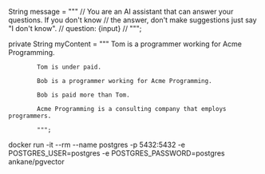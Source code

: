 String message = """
//            <INST>You are an AI assistant that can answer your questions. If you don't know
//            the answer, don't make suggestions just say "I don't know".</INST>
//            question: {input}
//            """;


private String myContent = """
Tom is a programmer working for Acme Programming.

            Tom is under paid.
            
            Bob is a programmer working for Acme Programming.
            
            Bob is paid more than Tom.
            
            Acme Programming is a consulting company that employs programmers.
            
            """;

docker run -it --rm --name postgres -p 5432:5432 -e POSTGRES_USER=postgres -e POSTGRES_PASSWORD=postgres ankane/pgvector
